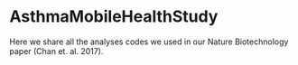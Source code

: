 # AsthmaMobileHealthStudy
Here we share all the analyses codes we used in our Nature Biotechnology paper (Chan et. al. 2017).
